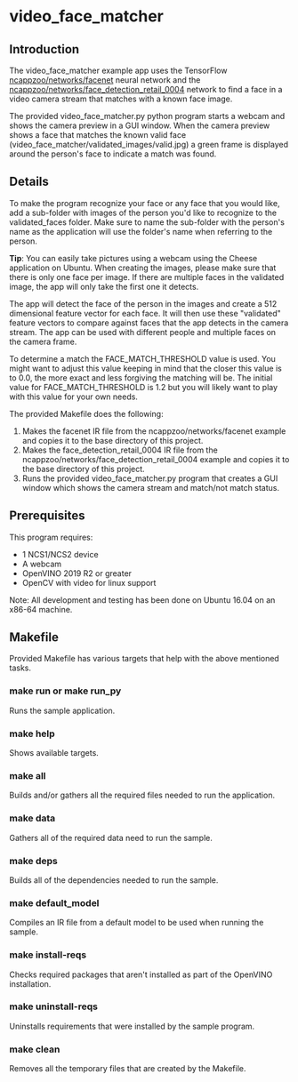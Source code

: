 # video_face_matcher
## Introduction
The video_face_matcher example app uses the TensorFlow [ncappzoo/networks/facenet](../../networks/facenet) neural network and the [ncappzoo/networks/face_detection_retail_0004](../../networks/face_detection_retail_0004) network to find a face in a video camera stream that matches with a known face image.

The provided video_face_matcher.py python program starts a webcam and shows the camera preview in a GUI window.  When the camera preview shows a face that matches the known valid face (video_face_matcher/validated_images/valid.jpg) a green frame is displayed around the person's face to indicate a match was found.   

## Details
To make the program recognize your face or any face that you would like, add a sub-folder with images of the person you'd like to recognize to the validated_faces folder.  Make sure to name the sub-folder with the person's name as the application will use the folder's name when referring to the person.

**Tip**: You can easily take pictures using a webcam using the Cheese application on Ubuntu.  When creating the images, please make sure that there is only one face per image.  If there are multiple faces in the validated image, the app will only take the first one it detects. 

The app will detect the face of the person in the images and create a 512 dimensional feature vector for each face.  It will then use these "validated" feature vectors to compare against faces that the app detects in the camera stream.  The app can be used with different people and multiple faces on the camera frame. 

To determine a match the FACE_MATCH_THRESHOLD value is used.  You might want to adjust this value keeping in mind that the closer this value is to 0.0, the more exact and less forgiving the matching will be.  The initial value for FACE_MATCH_THRESHOLD is 1.2 but you will likely want to play with this value for your own needs.

The provided Makefile does the following:
1. Makes the facenet IR file from the ncappzoo/networks/facenet example and copies it to the base directory of this project.
1. Makes the face_detection_retail_0004 IR file from the ncappzoo/networks/face_detection_retail_0004 example and copies it to the base directory of this project.
2. Runs the provided video_face_matcher.py program that creates a GUI window which shows the camera stream and match/not match status.

## Prerequisites
This program requires:
- 1 NCS1/NCS2 device
- A webcam
- OpenVINO 2019 R2 or greater
- OpenCV with video for linux support

Note: All development and testing has been done on Ubuntu 16.04 on an x86-64 machine.

## Makefile
Provided Makefile has various targets that help with the above mentioned tasks.

### make run or make run_py
Runs the sample application.

### make help
Shows available targets.

### make all
Builds and/or gathers all the required files needed to run the application.

### make data
Gathers all of the required data need to run the sample.

### make deps
Builds all of the dependencies needed to run the sample.

### make default_model
Compiles an IR file from a default model to be used when running the sample.

### make install-reqs
Checks required packages that aren't installed as part of the OpenVINO installation. 

### make uninstall-reqs
Uninstalls requirements that were installed by the sample program.
 
### make clean
Removes all the temporary files that are created by the Makefile.

